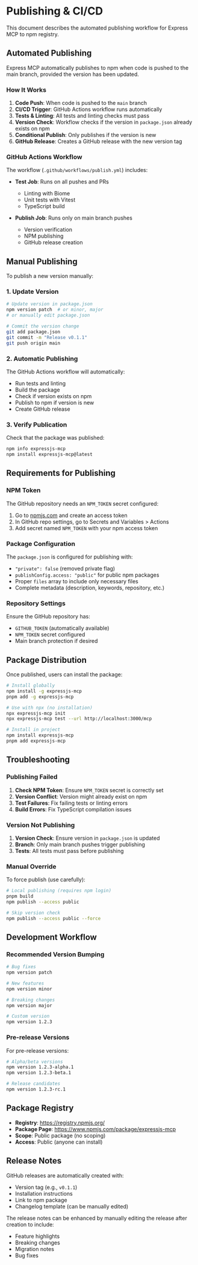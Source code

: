 # Publishing & CI/CD

This document describes the automated publishing workflow for Express MCP to npm registry.

## Automated Publishing

Express MCP automatically publishes to npm when code is pushed to the main branch, provided the version has been updated.

### How It Works

1. **Code Push**: When code is pushed to the `main` branch
2. **CI/CD Trigger**: GitHub Actions workflow runs automatically
3. **Tests & Linting**: All tests and linting checks must pass
4. **Version Check**: Workflow checks if the version in `package.json` already exists on npm
5. **Conditional Publish**: Only publishes if the version is new
6. **GitHub Release**: Creates a GitHub release with the new version tag

### GitHub Actions Workflow

The workflow (`.github/workflows/publish.yml`) includes:

- **Test Job**: Runs on all pushes and PRs
  - Linting with Biome
  - Unit tests with Vitest  
  - TypeScript build
  
- **Publish Job**: Runs only on main branch pushes
  - Version verification
  - NPM publishing
  - GitHub release creation

## Manual Publishing

To publish a new version manually:

### 1. Update Version
```bash
# Update version in package.json
npm version patch  # or minor, major
# or manually edit package.json

# Commit the version change
git add package.json
git commit -m "Release v0.1.1"
git push origin main
```

### 2. Automatic Publishing
The GitHub Actions workflow will automatically:
- Run tests and linting
- Build the package
- Check if version exists on npm
- Publish to npm if version is new
- Create GitHub release

### 3. Verify Publication
Check that the package was published:
```bash
npm info expressjs-mcp
npm install expressjs-mcp@latest
```

## Requirements for Publishing

### NPM Token
The GitHub repository needs an `NPM_TOKEN` secret configured:

1. Go to [npmjs.com](https://www.npmjs.com) and create an access token
2. In GitHub repo settings, go to Secrets and Variables > Actions
3. Add secret named `NPM_TOKEN` with your npm access token

### Package Configuration

The `package.json` is configured for publishing with:

- `"private": false` (removed private flag)
- `publishConfig.access: "public"` for public npm packages
- Proper `files` array to include only necessary files
- Complete metadata (description, keywords, repository, etc.)

### Repository Settings

Ensure the GitHub repository has:
- `GITHUB_TOKEN` (automatically available)
- `NPM_TOKEN` secret configured
- Main branch protection if desired

## Package Distribution

Once published, users can install the package:

```bash
# Install globally
npm install -g expressjs-mcp
pnpm add -g expressjs-mcp

# Use with npx (no installation)
npx expressjs-mcp init
npx expressjs-mcp test --url http://localhost:3000/mcp

# Install in project
npm install expressjs-mcp
pnpm add expressjs-mcp
```

## Troubleshooting

### Publishing Failed

1. **Check NPM Token**: Ensure `NPM_TOKEN` secret is correctly set
2. **Version Conflict**: Version might already exist on npm
3. **Test Failures**: Fix failing tests or linting errors
4. **Build Errors**: Fix TypeScript compilation issues

### Version Not Publishing

1. **Version Check**: Ensure version in `package.json` is updated
2. **Branch**: Only main branch pushes trigger publishing
3. **Tests**: All tests must pass before publishing

### Manual Override

To force publish (use carefully):
```bash
# Local publishing (requires npm login)
pnpm build
npm publish --access public

# Skip version check
npm publish --access public --force
```

## Development Workflow

### Recommended Version Bumping

```bash
# Bug fixes
npm version patch

# New features
npm version minor

# Breaking changes  
npm version major

# Custom version
npm version 1.2.3
```

### Pre-release Versions

For pre-release versions:
```bash
# Alpha/beta versions
npm version 1.2.3-alpha.1
npm version 1.2.3-beta.1

# Release candidates
npm version 1.2.3-rc.1
```

## Package Registry

- **Registry**: https://registry.npmjs.org/
- **Package Page**: https://www.npmjs.com/package/expressjs-mcp
- **Scope**: Public package (no scoping)
- **Access**: Public (anyone can install)

## Release Notes

GitHub releases are automatically created with:
- Version tag (e.g., `v0.1.1`)
- Installation instructions
- Link to npm package
- Changelog template (can be manually edited)

The release notes can be enhanced by manually editing the release after creation to include:
- Feature highlights
- Breaking changes
- Migration notes
- Bug fixes
